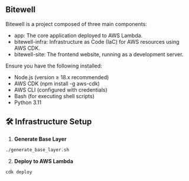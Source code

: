 ## Bitewell
Bitewell is a project composed of three main components:
- app: The core application deployed to AWS Lambda.
- bitewell-infra: Infrastructure as Code (IaC) for AWS resources using AWS CDK.
- bitewell-site: The frontend website, running as a development server.

Ensure you have the following installed:
- Node.js (version ≥ 18.x recommended)
- AWS CDK (npm install -g aws-cdk)
- AWS CLI (configured with credentials)
- Bash (for executing shell scripts)
- Python 3.11

## 🛠️ Infrastructure Setup

1. **Generate Base Layer**

```bash
./generate_base_layer.sh
```

2. **Deploy to AWS Lambda**

```bash
cdk deploy
```